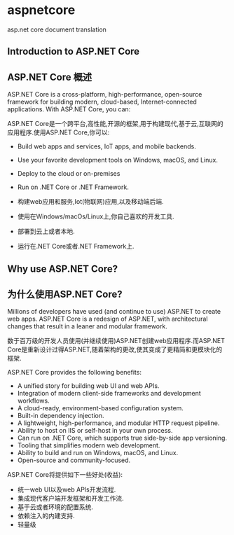 # aspnetcore
asp.net core document translation
## Introduction to ASP.NET Core
## ASP.NET Core 概述
ASP.NET Core is a cross-platform, high-performance, open-source framework for building modern, cloud-based, Internet-connected applications. With ASP.NET Core, you can:

ASP.NET Core是一个跨平台,高性能,开源的框架,用于构建现代,基于云,互联网的应用程序.使用ASP.NET Core,你可以:

- Build web apps and services, IoT apps, and mobile backends.
- Use your favorite development tools on Windows, macOS, and Linux.
- Deploy to the cloud or on-premises
- Run on .NET Core or .NET Framework.

- 构建web应用和服务,Iot(物联网)应用,以及移动端后端.
- 使用在Windows/macOs/Linux上,你自己喜欢的开发工具.
- 部署到云上或者本地.
- 运行在.NET Core或者.NET Framework上.

## Why use ASP.NET Core?
## 为什么使用ASP.NET Core?

Millions of developers have used (and continue to use) ASP.NET to create web apps. ASP.NET Core is a redesign of ASP.NET, with architectural changes that result in a leaner and modular framework.

数于百万级的开发人员使用(并继续使用)ASP.NET创建web应用程序.而ASP.NET Core是重新设计过得ASP.NET,随着架构的更改,使其变成了更精简和更模块化的框架.

ASP.NET Core provides the following benefits:
- A unified story for building web UI and web APIs.
- Integration of modern client-side frameworks and development workflows.
- A cloud-ready, environment-based configuration system.
- Built-in dependency injection.
- A lightweight, high-performance, and modular HTTP request pipeline.
- Ability to host on IIS or self-host in your own process.
- Can run on .NET Core, which supports true side-by-side app versioning.
- Tooling that simplifies modern web development.
- Ability to build and run on Windows, macOS, and Linux.
- Open-source and community-focused.

ASP.NET Core将提供如下一些好处(收益):
- 统一web UI以及web APIs开发流程.
- 集成现代客户端开发框架和开发工作流.
- 基于云或者环境的配置系统.
- 依赖注入的内建支持.
- 轻量级

